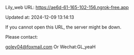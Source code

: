Lily_web URL: https://ae6d-61-165-102-156.ngrok-free.app

Updated at: 2024-12-09 13:14:13

If you cannot open this URL, the server might be down.

Please contact: 

goley04@foxmail.com Or Wechat:GL_yeaH